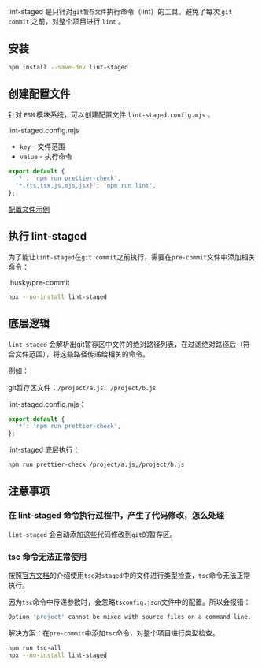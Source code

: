 lint-staged 是只针对`git暂存文件`执行命令（lint）的工具。避免了每次 `git commit` 之前，对整个项目进行 `lint` 。

## 安装

```bash
npm install --save-dev lint-staged
```

## 创建配置文件

针对 `ESM` 模块系统，可以创建配置文件 `lint-staged.config.mjs` 。

lint-staged.config.mjs

- `key` - 文件范围
- `value` - 执行命令

```js
export default {
  '*': 'npm run prettier-check',
  '*.{ts,tsx,js,mjs,jsx}': 'npm run lint',
};
```

[配置文件示例](https://www.npmjs.com/package/lint-staged#lintstagedrc-example)

## 执行 lint-staged

为了能让`lint-staged`在`git commit`之前执行，需要在`pre-commit`文件中添加相关命令：

.husky/pre-commit

```bash
npx --no-install lint-staged
```

## 底层逻辑

`lint-staged` 会解析出git暂存区中文件的绝对路径列表，在过滤绝对路径后（符合文件范围），将这些路径传递给相关的命令。

例如：

git暂存区文件：`/project/a.js`、`/project/b.js`

lint-staged.config.mjs：

```js
export default {
  '*': 'npm run prettier-check',
};
```

lint-staged 底层执行：

```bash
npm run prettier-check /project/a.js,/project/b.js
```

## 注意事项

### 在 lint-staged 命令执行过程中，产生了代码修改，怎么处理

`lint-staged` 会自动添加这些代码修改到`git`的暂存区。

### tsc 命令无法正常使用

按照[官方文档](https://www.npmjs.com/package/lint-staged#example-run-tsc-on-changes-to-typescript-files-but-do-not-pass-any-filename-arguments)的介绍使用`tsc`对`staged`中的文件进行类型检查，`tsc`命令无法正常执行。

因为`tsc`命令中传递参数时，会忽略`tsconfig.json`文件中的配置。所以会报错：

```bash
Option 'project' cannot be mixed with source files on a command line.
```

解决方案：在`pre-commit`中添加`tsc`命令，对整个项目进行类型检查。

```bash
npm run tsc-all
npx --no-install lint-staged
```
